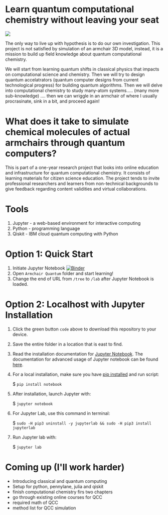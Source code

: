 # Learn quantum computational chemistry without leaving your seat

![](https://github.com/pdflu/Armchair-Quantum/blob/main/Under%20Cushions/armnice.png)

The only way to live up with hypothesis is to do our own investigation. This project is not satisfied by simulation of an armchair 3D model, instead, it is a mission to build up field knowledge about quantum computational chemistry. 

We will start from learning quantum shifts in classical physics that impacts on computational science and chemistry. Then we will try to design quantum accelatrators (quantum computer designs from current technological progress) for building quantum algorithms. Then we will delve into computational chemistry to study many-atom systems.....  (many more sub-knowledge) .... then we can wriggle in an armchair of where I usually procrasinate, sink in a bit, and proceed again!

# What does it take to simulate chemical molecules of actual armchairs through quantum computers?

This is part of a one-year research project that looks into online education and infrastructure for quantum computational chemistry. It consists of learning materials for citizen science education. The project tends to invite professional researchers and learners from non-technical backgrounds to give feedback regarding content validities and virtual collaborations. 

# Tools 
1. Jupyter - a web-based environment for interactive computing
2. Python - programming language 
3. Qiskit - IBM cloud quantum computing with Python

# Option 1: Quick Start
1. Initiate Jupyter Notebook 
[![Binder](https://mybinder.org/badge_logo.svg)](https://mybinder.org/v2/gh/pdflu/Armchair-Quantum/HEAD)
2. Open `Armchair Quantum` folder and start learning! 
3. Change the end of URL from `/tree` to `/lab` after Jupyter Notebook is loaded.

# Option 2: Localhost with Jupyter Installation

1. Click the green button `code` above to download this repository to your device.

2. Save the entire folder in a location that is east to find. 

3. Read the installation documentation for [Jupyter Notebook](https://jupyter.readthedocs.io/en/latest/install.html).
The documentation for advanced usage of Jupyter notebook can be found
[here](https://jupyter-notebook.readthedocs.io/en/latest/).

4. For a local installation, make sure you have
[pip installed](https://pip.readthedocs.io/en/stable/installing/) and run script:

    $ `pip install notebook`

5. After installation, launch Jupyter with:

    $ `jupyter notebook`
    
6. For Jupyter Lab, use this command in terminal:

    $ `sudo -H pip3 uninstall -y jupyterlab && sudo -H pip3 install jupyterlab`
   
7. Run Jupyter lab with:

    $ `jupyter lab`

# Coming up (I'll work harder)

- Introducing classical and quantum computing 
- Setup for python, pennylane, julia and qiskit 
- finish computational chemistry firs two chapters 
- go through existing online courses for QCC
- required math of QCC
- method list for QCC simulation 
